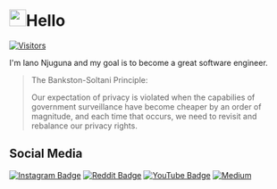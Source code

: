 # <img src="https://raw.githubusercontent.com/iampavangandhi/iampavangandhi/master/gifs/Hi.gif" width="30px" height="30px">Hello

[![Visitors](https://visitor-badge.glitch.me/badge?page_id=IanoNjuguna.IanoNjuguna)](https://github.com/IanoNjuguna)

I'm Iano Njuguna and my goal is to become a great software engineer.

> The Bankston-Soltani Principle:
>
> Our expectation of privacy is violated when the capabilies of government surveillance have become cheaper by an order of magnitude, and each time that occurs, we need to revisit and rebalance our privacy rights.

## Social Media

[![Instagram Badge](https://img.shields.io/badge/Social%20Media-Instagram-pink)](https://www.instagram.com/ianonjuguna_/)
[![Reddit Badge](https://img.shields.io/badge/Social%20Media-reddit-orange)](https://www.reddit.com/user/IanoChege)
[![YouTube Badge](https://img.shields.io/badge/Social%20Media-YouTube-red)](https://www.youtube.com/channel/UCCm0F9CXBjKNc3aG0NdbqbA?sub_confirmation=1)
[![Medium](https://img.shields.io/badge/Social%20Media-Medium-black)](https://medium.com/@IanoNjuguna)

<!--



-->
